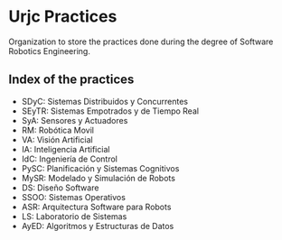 # Urjc Practices
Organization to store the practices done during the degree of Software Robotics Engineering.

## Index of the practices
- SDyC: Sistemas Distribuidos y Concurrentes
- SEyTR: Sistemas Empotrados y de Tiempo Real
- SyA: Sensores y Actuadores
- RM: Robótica Movil
- VA: Visión Artificial
- IA: Inteligencia Artificial
- IdC: Ingeniería de Control
- PySC: Planificación y Sistemas Cognitivos
- MySR: Modelado y Simulación de Robots
- DS: Diseño Software
- SSOO: Sistemas Operativos
- ASR: Arquitectura Software para Robots
- LS: Laboratorio de Sistemas
- AyED: Algoritmos y Estructuras de Datos 

